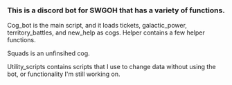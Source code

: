 ### This is a discord bot for SWGOH that has a variety of functions. 

Cog_bot is the main script, and it loads tickets, galactic_power, territory_battles, and new_help as cogs. Helper contains a few helper functions. 

Squads is an unfinsihed cog.

Utility_scripts contains scripts that I use to change data without using the bot, or functionality I'm still working on.
